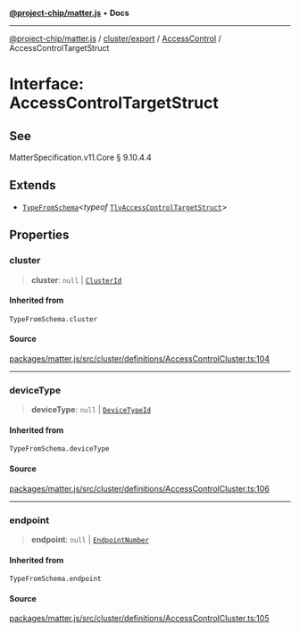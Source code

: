 [**@project-chip/matter.js**](../../../../../README.md) • **Docs**

***

[@project-chip/matter.js](../../../../../modules.md) / [cluster/export](../../../README.md) / [AccessControl](../README.md) / AccessControlTargetStruct

# Interface: AccessControlTargetStruct

## See

MatterSpecification.v11.Core § 9.10.4.4

## Extends

- [`TypeFromSchema`](../../../../../tlv/export/README.md#typefromschemas)\<*typeof* [`TlvAccessControlTargetStruct`](../README.md#tlvaccesscontroltargetstruct)\>

## Properties

### cluster

> **cluster**: `null` \| [`ClusterId`](../../../../../datatype/export/README.md#clusterid)

#### Inherited from

`TypeFromSchema.cluster`

#### Source

[packages/matter.js/src/cluster/definitions/AccessControlCluster.ts:104](https://github.com/project-chip/matter.js/blob/7a8cbb56b87d4ccf34bec5a9a95ab40a1711324f/packages/matter.js/src/cluster/definitions/AccessControlCluster.ts#L104)

***

### deviceType

> **deviceType**: `null` \| [`DeviceTypeId`](../../../../../datatype/export/README.md#devicetypeid)

#### Inherited from

`TypeFromSchema.deviceType`

#### Source

[packages/matter.js/src/cluster/definitions/AccessControlCluster.ts:106](https://github.com/project-chip/matter.js/blob/7a8cbb56b87d4ccf34bec5a9a95ab40a1711324f/packages/matter.js/src/cluster/definitions/AccessControlCluster.ts#L106)

***

### endpoint

> **endpoint**: `null` \| [`EndpointNumber`](../../../../../datatype/export/README.md#endpointnumber)

#### Inherited from

`TypeFromSchema.endpoint`

#### Source

[packages/matter.js/src/cluster/definitions/AccessControlCluster.ts:105](https://github.com/project-chip/matter.js/blob/7a8cbb56b87d4ccf34bec5a9a95ab40a1711324f/packages/matter.js/src/cluster/definitions/AccessControlCluster.ts#L105)
